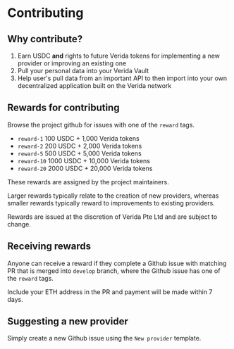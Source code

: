 
# Contributing

## Why contribute?

1. Earn USDC **and** rights to future Verida tokens for implementing a new provider or improving an existing one
2. Pull your personal data into your Verida Vault
3. Help user's pull data from an important API to then import into your own decentralized application built on the Verida network

## Rewards for contributing

Browse the project github for issues with one of the `reward` tags.

- `reward-1` 100 USDC + 1,000 Verida tokens
- `reward-2` 200 USDC + 2,000 Verida tokens
- `reward-5` 500 USDC + 5,000 Verida tokens
- `reward-10` 1000 USDC + 10,000 Verida tokens
- `reward-20` 2000 USDC + 20,000 Verida tokens

These rewards are assigned by the project maintainers.

Larger rewards typically relate to the creation of new providers, whereas smaller rewards typically reward to improvements to existing providers.

Rewards are issued at the discretion of Verida Pte Ltd and are subject to change.

## Receiving rewards

Anyone can receive a reward if they complete a Github issue with matching PR that is merged into `develop` branch, where the Github issue has one of the `reward` tags.

Include your ETH address in the PR and payment will be made within 7 days.

## Suggesting a new provider

Simply create a new Github issue using the `New provider` template.
